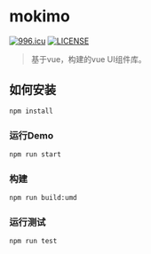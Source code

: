# mokimo
[![996.icu](https://img.shields.io/badge/link-996.icu-red.svg)](https://996.icu)
[![LICENSE](https://img.shields.io/badge/license-Anti%20996-blue.svg)](https://github.com/996icu/996.ICU/blob/master/LICENSE)

> 基于vue，构建的vue UI组件库。

## 如何安装

```bash
npm install
```

### 运行Demo
```bash
npm run start
```

### 构建
```bash
npm run build:umd
```

### 运行测试
```bash
npm run test
```